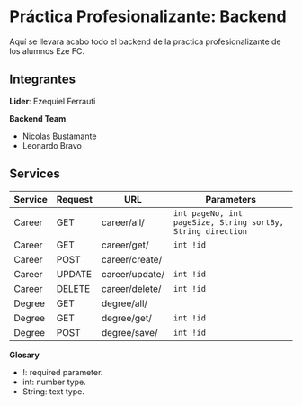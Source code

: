# Práctica Profesionalizante: Backend
Aquí se llevara acabo todo el backend de la practica profesionalizante de los alumnos Eze FC.

## Integrantes
**Lider**: Ezequiel Ferrauti

**Backend Team**
- Nicolas Bustamante
- Leonardo Bravo

## Services

Service  | Request | URL            | Parameters                                                 |
| -----  | ------- | -------------- | ---------------------------------------------------------- |
| Career | GET     | career/all/    | `int pageNo, int pageSize, String sortBy, String direction`
| Career | GET     | career/get/    | `int !id`
| Career | POST    | career/create/ | 
| Career | UPDATE  | career/update/ | `int !id`
| Career | DELETE  | career/delete/ | `int !id`
| Degree | GET     | degree/all/    | 
| Degree | GET     | degree/get/    | `int !id`
| Degree | POST    | degree/save/   | `int !id`

**Glosary**
- !: required parameter.
- int: number type.
- String: text type.
